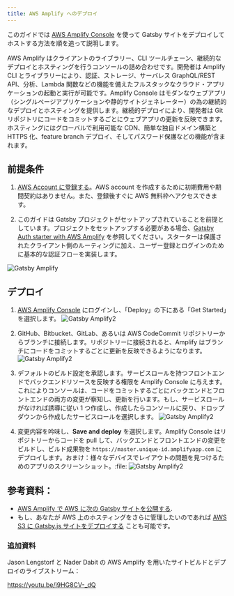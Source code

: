 ```yaml
---
title: AWS Amplify へのデプロイ
---
```


このガイドでは [AWS Amplify Console](https://aws.amazon.com/jp/amplify/console/) を使って Gatsby サイトをデプロイしてホストする方法を順を追って説明します。

AWS Amplify はクライアントのライブラリー、CLI ツールチェーン、継続的なデプロイとホスティングを行うコンソールの詰め合わせです。開発者は Amplify CLI とライブラリーにより、認証、ストレージ、サーバレス GraphQL/REST API、分析、Lambda 関数などの機能を備えたフルスタックなクラウド・アプリケーションの起動と実行が可能です。Amplify Console はモダンなウェブアプリ（シングルページアプリケーションや静的サイトジェネレーター）の為の継続的なデプロイとホスティングを提供します。継続的デプロイにより、開発者は Git リポジトリにコードをコミットするごとにウェブアプリの更新を反映できます。ホスティングにはグローバルで利用可能な CDN、簡単な独自ドメイン構築と HTTPS 化、feature branch デプロイ、そしてパスワード保護などの機能が含まれます。

## 前提条件

1. [AWS Account に登録する](https://portal.aws.amazon.com/billing/signup?redirect_url=https%3A%2F%2Faws.amazon.com%2Fregistration-confirmation)。AWS account を作成するために初期費用や期間契約はありません。また、登録後すぐに AWS 無料枠へアクセスできます。

1. このガイドは Gatsby プロジェクトがセットアップされていることを前提としています。プロジェクトをセットアップする必要がある場合、[Gatsby Auth starter with AWS Amplify](https://github.com/dabit3/gatsby-auth-starter-aws-amplify) を参照してください。スターターは保護されたクライアント側のルーティングに加え、ユーザー登録とログインのために基本的な認証フローを実装します。

![Gatsby Amplify](./images/amplify-gatsby-auth.gif)

## デプロイ

1. [AWS Amplify Console](https://console.aws.amazon.com/amplify/home) にログインし、「Deploy」の下にある「Get Started」を選択します。
   ![Gatsby Amplify2](./images/amplify-gettingstarted.png)

1. GitHub、Bitbucket、GitLab、あるいは AWS CodeCommit リポジトリーからブランチに接続します。リポジトリーに接続されると、Amplify はブランチにコードをコミットするごとに更新を反映できるようになります。
   ![Gatsby Amplify2](./images/amplify-connect-repo.gif)

1. デフォルトのビルド設定を承認します。サービスロールを持つフロントエンドでバックエンドリソースを反映する権限を Amplify Console に与えます。これによりコンソールは、コードをコミットするごとにバックエンドとフロントエンドの両方の変更が察知し、更新を行います。もし、サービスロールがなければ誘導に従い 1 つ作成し、作成したらコンソールに戻り、ドロップダウンから作成したサービスロールを選択します。
   ![Gatsby Amplify2](./images/amplify-build-settings.gif)

1. 変更内容を吟味し、**Save and deploy** を選択します。Amplify Console はリポジトリーからコードを pull して、バックエンドとフロントエンドの変更をビルドし、ビルド成果物を `https://master.unique-id.amplifyapp.com` にデプロイします。おまけ：様々なデバイスでレイアウトの問題を見つけるためのアプリのスクリーンショット。:file:
   ![Gatsby Amplify2](./images/amplify-gatsby-deploy.gif)

## 参考資料：

- [AWS Amplify で AWS に次の Gatsby サイトを公開する](/blog/2018-08-24-gatsby-aws-hosting/).
- もし、あなたが AWS 上のホスティングをさらに管理したいのであれば [AWS S3 に Gatsby.js サイトをデプロイする](/docs/deploying-to-s3-cloudfront/) ことも可能です。

### 追加資料

Jason Lengstorf と Nader Dabit の AWS Amplify を用いたサイトビルドとデプロイのライブストリーム：

https://youtu.be/i9HG8CV-_dQ
